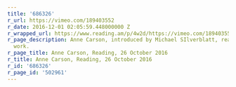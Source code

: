 ```yaml
---
title: '686326'
r_url: https://vimeo.com/189403552
r_date: 2016-12-01 02:05:59.448000000 Z
r_wrapped_url: https://www.reading.am/p/4w2d/https://vimeo.com/189403552
r_page_description: Anne Carson, introduced by Michael SIlverblatt, read from her
  work.
r_page_title: Anne Carson, Reading, 26 October 2016
r_title: Anne Carson, Reading, 26 October 2016
r_id: '686326'
r_page_id: '502961'
---
```


